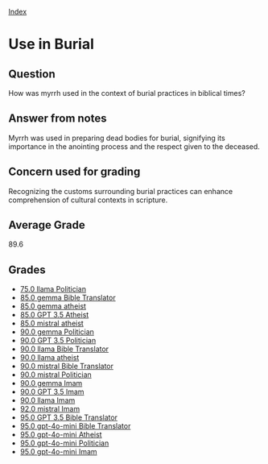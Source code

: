 
[Index](../index.md)
# Use in Burial
## Question
How was myrrh used in the context of burial practices in biblical times?

## Answer from notes
Myrrh was used in preparing dead bodies for burial, signifying its importance in the anointing process and the respect given to the deceased.

## Concern used for grading
Recognizing the customs surrounding burial practices can enhance comprehension of cultural contexts in scripture.

## Average Grade
89.6

## Grades
 * [75.0 llama Politician](../answers/llama_Politician/Use_in_Burial.md)
 * [85.0 gemma Bible Translator](../answers/gemma_Bible_Translator/Use_in_Burial.md)
 * [85.0 gemma atheist](../answers/gemma_atheist/Use_in_Burial.md)
 * [85.0 GPT 3.5 Atheist](../answers/GPT_3.5_Atheist/Use_in_Burial.md)
 * [85.0 mistral atheist](../answers/mistral_atheist/Use_in_Burial.md)
 * [90.0 gemma Politician](../answers/gemma_Politician/Use_in_Burial.md)
 * [90.0 GPT 3.5 Politician](../answers/GPT_3.5_Politician/Use_in_Burial.md)
 * [90.0 llama Bible Translator](../answers/llama_Bible_Translator/Use_in_Burial.md)
 * [90.0 llama atheist](../answers/llama_atheist/Use_in_Burial.md)
 * [90.0 mistral Bible Translator](../answers/mistral_Bible_Translator/Use_in_Burial.md)
 * [90.0 mistral Politician](../answers/mistral_Politician/Use_in_Burial.md)
 * [90.0 gemma Imam](../answers/gemma_Imam/Use_in_Burial.md)
 * [90.0 GPT 3.5 Imam](../answers/GPT_3.5_Imam/Use_in_Burial.md)
 * [90.0 llama Imam](../answers/llama_Imam/Use_in_Burial.md)
 * [92.0 mistral Imam](../answers/mistral_Imam/Use_in_Burial.md)
 * [95.0 GPT 3.5 Bible Translator](../answers/GPT_3.5_Bible_Translator/Use_in_Burial.md)
 * [95.0 gpt-4o-mini Bible Translator](../answers/gpt-4o-mini_Bible_Translator/Use_in_Burial.md)
 * [95.0 gpt-4o-mini Atheist](../answers/gpt-4o-mini_Atheist/Use_in_Burial.md)
 * [95.0 gpt-4o-mini Politician](../answers/gpt-4o-mini_Politician/Use_in_Burial.md)
 * [95.0 gpt-4o-mini Imam](../answers/gpt-4o-mini_Imam/Use_in_Burial.md)
